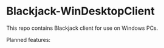 # Blackjack-WinDesktopClient
This repo contains Blackjack client for use on Windows PCs.

Planned features:
